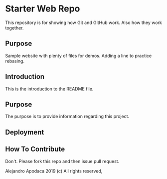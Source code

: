 # Starter Web Repo

This repository is for showing how Git and GitHub work. Also how they work together.
## Purpose

Sample website with plenty of files for demos. Adding a line to practice rebasing.

## Introduction

This is the introduction to the README file.

## Purpose

The purpose is to provide information regarding this project.

## Deployment

## How To Contribute

Don't. Please fork this repo and then issue pull request.

Alejandro Apodaca 2019 (c)
All rights reserved,
